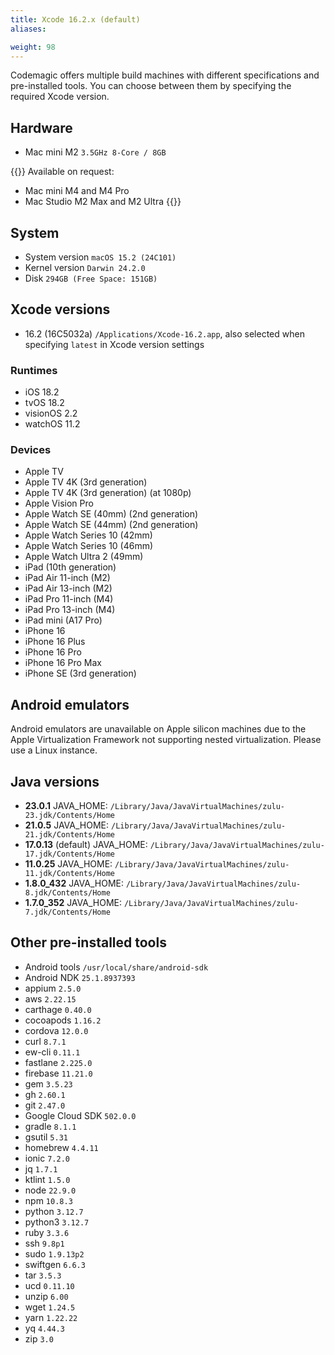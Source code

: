 ```yaml
---
title: Xcode 16.2.x (default)
aliases:

weight: 98
---
```


Codemagic offers multiple build machines with different specifications and pre-installed tools. You can choose between them by specifying the required Xcode version.

## Hardware

- Mac mini M2 `3.5GHz 8-Core / 8GB`

{{<notebox>}}
Available on request:
- Mac mini M4 and M4 Pro
- Mac Studio M2 Max and M2 Ultra
{{</notebox>}}

## System

- System version `macOS 15.2 (24C101)`
- Kernel version `Darwin 24.2.0`
- Disk `294GB (Free Space: 151GB)`

## Xcode versions

- 16.2 (16C5032a) `/Applications/Xcode-16.2.app`, also selected when specifying `latest` in Xcode version settings

### Runtimes

- iOS 18.2
- tvOS 18.2
- visionOS 2.2
- watchOS 11.2

### Devices

- Apple TV
- Apple TV 4K (3rd generation)
- Apple TV 4K (3rd generation) (at 1080p)
- Apple Vision Pro
- Apple Watch SE (40mm) (2nd generation)
- Apple Watch SE (44mm) (2nd generation)
- Apple Watch Series 10 (42mm)
- Apple Watch Series 10 (46mm)
- Apple Watch Ultra 2 (49mm)
- iPad (10th generation)
- iPad Air 11-inch (M2)
- iPad Air 13-inch (M2)
- iPad Pro 11-inch (M4)
- iPad Pro 13-inch (M4)
- iPad mini (A17 Pro)
- iPhone 16
- iPhone 16 Plus
- iPhone 16 Pro
- iPhone 16 Pro Max
- iPhone SE (3rd generation)

## Android emulators

Android emulators are unavailable on Apple silicon machines due to the Apple Virtualization Framework not supporting nested virtualization. Please use a Linux instance.

## Java versions

- **23.0.1** JAVA_HOME: `/Library/Java/JavaVirtualMachines/zulu-23.jdk/Contents/Home`
- **21.0.5** JAVA_HOME: `/Library/Java/JavaVirtualMachines/zulu-21.jdk/Contents/Home`
- **17.0.13** (default) JAVA_HOME: `/Library/Java/JavaVirtualMachines/zulu-17.jdk/Contents/Home`
- **11.0.25** JAVA_HOME: `/Library/Java/JavaVirtualMachines/zulu-11.jdk/Contents/Home`
- **1.8.0_432** JAVA_HOME: `/Library/Java/JavaVirtualMachines/zulu-8.jdk/Contents/Home`
- **1.7.0_352** JAVA_HOME: `/Library/Java/JavaVirtualMachines/zulu-7.jdk/Contents/Home`

## Other pre-installed tools

- Android tools `/usr/local/share/android-sdk`
- Android NDK `25.1.8937393`
- appium `2.5.0`
- aws `2.22.15`
- carthage `0.40.0`
- cocoapods `1.16.2`
- cordova `12.0.0`
- curl `8.7.1`
- ew-cli `0.11.1`
- fastlane `2.225.0`
- firebase `11.21.0`
- gem `3.5.23`
- gh `2.60.1`
- git `2.47.0`
- Google Cloud SDK `502.0.0`
- gradle `8.1.1`
- gsutil `5.31`
- homebrew `4.4.11`
- ionic `7.2.0`
- jq `1.7.1`
- ktlint `1.5.0`
- node `22.9.0`
- npm `10.8.3`
- python `3.12.7`
- python3 `3.12.7`
- ruby `3.3.6`
- ssh `9.8p1`
- sudo `1.9.13p2`
- swiftgen `6.6.3`
- tar `3.5.3`
- ucd `0.11.10`
- unzip `6.00`
- wget `1.24.5`
- yarn `1.22.22`
- yq `4.44.3`
- zip `3.0`

